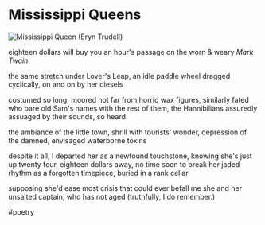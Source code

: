 # Mississippi Queens

![Mississippi Queen (Eryn Trudell)](https://i.snap.as/tf4phIq.jpeg)

eighteen dollars will buy you an hour's passage on the worn & weary *Mark Twain*

the same stretch under Lover's Leap,
an idle paddle wheel dragged cyclically, on and on
by her diesels

costumed so long,
moored not far from horrid wax figures,
similarly fated
who bare old Sam's names with the rest of them,
the Hannibilians assuredly assuaged by their sounds,
so heard

the ambiance of the little town,
shrill with tourists' wonder,
depression of the damned,
envisaged waterborne toxins

despite it all,
I departed her as a newfound touchstone,
knowing she's just up twenty four,
eighteen dollars away,
no time soon to break her jaded rhythm
as a forgotten timepiece,
buried in a rank cellar

supposing she'd ease most crisis that could ever befall me
she and her unsalted captain,
who has not aged (truthfully, I do remember.)

#poetry